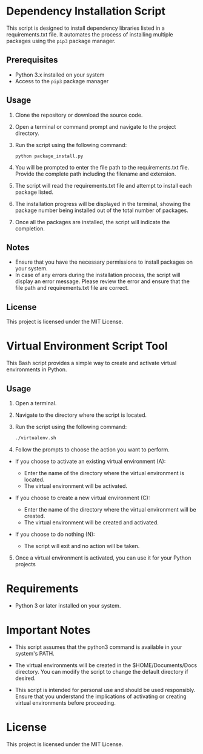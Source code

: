 # Dependency Installation Script

This script is designed to install dependency libraries listed in a requirements.txt file. It automates the process of installing multiple packages using the `pip3` package manager.

## Prerequisites

- Python 3.x installed on your system
- Access to the `pip3` package manager

## Usage

1. Clone the repository or download the source code.
2. Open a terminal or command prompt and navigate to the project directory.
3. Run the script using the following command:

   ```shell
   python package_install.py
4. You will be prompted to enter the file path to the requirements.txt file. Provide the complete path including the filename and extension.
5. The script will read the requirements.txt file and attempt to install each package listed.
6. The installation progress will be displayed in the terminal, showing the package number being installed out of the total number of packages.
7. Once all the packages are installed, the script will indicate the completion.

## Notes
- Ensure that you have the necessary permissions to install packages on your system.
- In case of any errors during the installation process, the script will display an error message. Please review the error and ensure that the file path and requirements.txt file are correct.


## License
This project is licensed under the MIT License.


# Virtual Environment Script Tool

This Bash script provides a simple way to create and activate virtual environments in Python.

## Usage

1. Open a terminal.

2. Navigate to the directory where the script is located.

3. Run the script using the following command:

   ```bash
   ./virtualenv.sh

4. Follow the prompts to choose the action you want to perform.

- If you choose to activate an existing virtual environment (A):

   - Enter the name of the directory where the virtual environment is located.
   - The virtual environment will be activated.

- If you choose to create a new virtual environment (C):

   - Enter the name of the directory where the virtual environment will be created.
   - The virtual environment will be created and activated.

- If you choose to do nothing (N):
   - The script will exit and no action will be taken.

5. Once a virtual environment is activated, you can use it for your Python projects

# Requirements
- Python 3 or later installed on your system.

# Important Notes

- This script assumes that the python3 command is available in your system's PATH.

- The virtual environments will be created in the $HOME/Documents/Docs directory. You can modify the script to change  the default directory if desired.

- This script is intended for personal use and should be used responsibly. Ensure that you understand the implications of activating or creating virtual environments before proceeding.

# License
This project is licensed under the MIT License.

